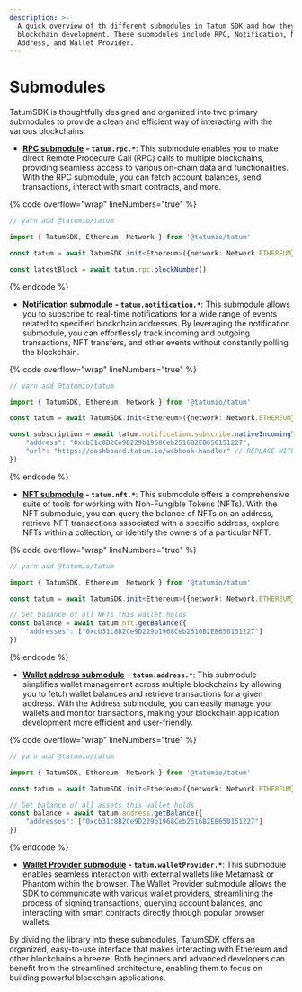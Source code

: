 ```yaml
---
description: >-
  A quick overview of th different submodules in Tatum SDK and how they simplify
  blockchain development. These submodules include RPC, Notification, NFT,
  Address, and Wallet Provider.
---
```


# Submodules

TatumSDK is thoughtfully designed and organized into two primary submodules to provide a clean and efficient way of interacting with the various blockchains:

* [**RPC submodule**](../../docs/rpc/) **- `tatum.rpc.*`**: This submodule enables you to make direct Remote Procedure Call (RPC) calls to multiple blockchains, providing seamless access to various on-chain data and functionalities. With the RPC submodule, you can fetch account balances, send transactions, interact with smart contracts, and more.

{% code overflow="wrap" lineNumbers="true" %}
```typescript
// yarn add @tatumio/tatum

import { TatumSDK, Ethereum, Network } from '@tatumio/tatum'

const tatum = await TatumSDK.init<Ethereum>({network: Network.ETHEREUM})

const latestBlock = await tatum.rpc.blockNumber()
```
{% endcode %}

* [**Notification submodule**](../../docs/notifications/) **- `tatum.notification.*`**: This submodule allows you to subscribe to real-time notifications for a wide range of events related to specified blockchain addresses. By leveraging the notification submodule, you can effortlessly track incoming and outgoing transactions, NFT transfers, and other events without constantly polling the blockchain.

{% code overflow="wrap" lineNumbers="true" %}
```typescript
// yarn add @tatumio/tatum

import { TatumSDK, Ethereum, Network } from '@tatumio/tatum'

const tatum = await TatumSDK.init<Ethereum>({network: Network.ETHEREUM})

const subscription = await tatum.notification.subscribe.nativeIncomingTx({
    "address": "0xcb31c8B2Ce9D229b1968Ceb2516B2EB650151227",
    "url": "https://dashboard.tatum.io/webhook-handler" // REPLACE WITH YOUR URL HANDLER
})
```
{% endcode %}

* [**NFT submodule**](../../docs/nfts/) **- `tatum.nft.*`**: This submodule offers a comprehensive suite of tools for working with Non-Fungible Tokens (NFTs). With the NFT submodule, you can query the balance of NFTs on an address, retrieve NFT transactions associated with a specific address, explore NFTs within a collection, or identify the owners of a particular NFT.

{% code overflow="wrap" lineNumbers="true" %}
```typescript
// yarn add @tatumio/tatum

import { TatumSDK, Ethereum, Network } from '@tatumio/tatum'

const tatum = await TatumSDK.init<Ethereum>({network: Network.ETHEREUM})

// Get balance of all NFTs this wallet holds
const balance = await tatum.nft.getBalance({
    "addresses": ["0xcb31c8B2Ce9D229b1968Ceb2516B2EB650151227"]
})
```
{% endcode %}

* [**Wallet address submodule**](../../docs/wallet-address-operations/) - **`tatum.address.*`**: This submodule simplifies wallet management across multiple blockchains by allowing you to fetch wallet balances and retrieve transactions for a given address. With the Address submodule, you can easily manage your wallets and monitor transactions, making your blockchain application development more efficient and user-friendly.

{% code overflow="wrap" lineNumbers="true" %}
```typescript
// yarn add @tatumio/tatum

import { TatumSDK, Ethereum, Network } from '@tatumio/tatum'

const tatum = await TatumSDK.init<Ethereum>({network: Network.ETHEREUM})

// Get balance of all assets this wallet holds
const balance = await tatum.address.getBalance({
    "addresses": ["0xcb31c8B2Ce9D229b1968Ceb2516B2EB650151227"]
})
```
{% endcode %}

* [**Wallet Provider submodule**](../../docs/wallet-provider/) **- `tatum.walletProvider.*`**: This submodule enables seamless interaction with external wallets like Metamask or Phantom within the browser. The Wallet Provider submodule allows the SDK to communicate with various wallet providers, streamlining the process of signing transactions, querying account balances, and interacting with smart contracts directly through popular browser wallets.

By dividing the library into these submodules, TatumSDK offers an organized, easy-to-use interface that makes interacting with Ethereum and other blockchains a breeze. Both beginners and advanced developers can benefit from the streamlined architecture, enabling them to focus on building powerful blockchain applications.
